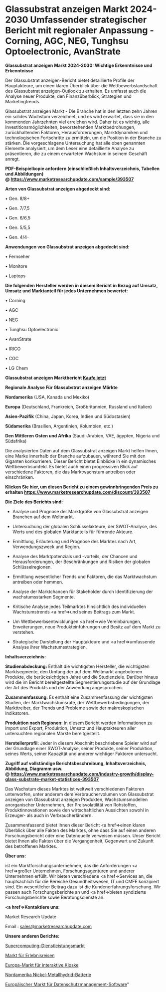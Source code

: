 # Glassubstrat anzeigen Markt 2024-2030 Umfassender strategischer Bericht mit regionaler Anpassung - Corning, AGC, NEG, Tunghsu Optoelectronic, AvanStrate

<strong>Glassubstrat anzeigen Markt 2024-2030: Wichtige Erkenntnisse und Erkenntnisse</strong>

Der Glassubstrat anzeigen-Bericht bietet detaillierte Profile der Hauptakteure, um einen klaren Überblick über die Wettbewerbslandschaft des Glassubstrat anzeigen-Outlook zu erhalten. Es umfasst auch die Analyse neuer Produkte, den Finanzüberblick, Strategien und Marketingtrends.

Glassubstrat anzeigen Markt - Die Branche hat in den letzten zehn Jahren ein solides Wachstum verzeichnet, und es wird erwartet, dass sie in den kommenden Jahrzehnten viel erreichen wird. Daher ist es wichtig, alle Investitionsmöglichkeiten, bevorstehenden Marktbedrohungen, zurückhaltenden Faktoren, Herausforderungen, Marktdynamiken und technologischen Fortschritte zu ermitteln, um die Position in der Branche zu stärken. Die vorgeschlagene Untersuchung hat alle oben genannten Elemente analysiert, um dem Leser eine detaillierte Analyse zu präsentieren, die zu einem erwarteten Wachstum in seinem Geschäft anregt.

<strong><b>PDF-Beispielkopie anfordern (einschließlich Inhaltsverzeichnis, Tabellen und Abbildungen) @ </b></strong><strong><a href=https://www.marketresearchupdate.com/sample/393507><strong>https://www.marketresearchupdate.com/sample/393507</u></a></strong></strong>

<strong>Arten von Glassubstrat anzeigen abgedeckt sind:</strong>

• Gen. 8/8+

• Gen. 7/7,5

• Gen. 6/6,5

• Gen. 5/5,5

• Gen. 4/4-

<strong>Anwendungen von Glassubstrat anzeigen abgedeckt sind:</strong>

• Fernseher

• Monitore

• Laptops

<strong>Die folgenden Hersteller werden in diesem Bericht in Bezug auf Umsatz, Umsatz und Marktanteil für jedes Unternehmen bewertet:</strong>

• Corning

• AGC

• NEG

• Tunghsu Optoelectronic

• AvanStrate

• IRICO

• CGC

• LG Chem

<strong>Glassubstrat anzeigen Marktbericht <a href=https://www.marketresearchupdate.com/buynow/393507>Kaufe jetzt</a></strong>

<strong>Regionale Analyse Für Glassubstrat anzeigen Märkte</strong>

<strong>Nordamerika</strong> (USA, Kanada und Mexiko)

<strong>Europa</strong> (Deutschland, Frankreich, Großbritannien, Russland und Italien)

<strong>Asien-Pazifik</strong> (China, Japan, Korea, Indien und Südostasien)

<strong>Südamerika</strong> (Brasilien, Argentinien, Kolumbien, etc.)

<strong>Den Mittleren</strong> <strong>Osten und Afrika</strong> (Saudi-Arabien, VAE, ägypten, Nigeria und Südafrika)

Die analysierten Daten auf dem Glassubstrat anzeigen Markt helfen Ihnen, eine Marke innerhalb der Branche aufzubauen, während Sie mit den Giganten konkurrieren. Dieser Bericht bietet Einblicke in ein dynamisches Wettbewerbsumfeld. Es bietet auch einen progressiven Blick auf verschiedene Faktoren, die das Marktwachstum antreiben oder einschränken.

<strong>Klicken Sie hier, um diesen Bericht zu einem gewinnbringenden Preis zu erhalten
</strong><strong><a href=https://www.marketresearchupdate.com/discount/393507>https://www.marketresearchupdate.com/discount/393507</b></u></strong></a>

<strong>Die Ziele des Berichts sind:</strong>

- Analyse und Prognose der Marktgröße von Glassubstrat anzeigen Branchen auf dem Weltmarkt.

- Untersuchung der globalen Schlüsselakteure, der SWOT-Analyse, des Werts und des globalen Marktanteils für führende Akteure.

- Ermittlung, Erläuterung und Prognose des Marktes nach Art, Verwendungszweck und Region.

- Analyse des Marktpotenzials und -vorteils, der Chancen und Herausforderungen, der Beschränkungen und Risiken der globalen Schlüsselregionen.

- Ermittlung wesentlicher Trends und Faktoren, die das Marktwachstum antreiben oder hemmen.

- Analyse der Marktchancen für Stakeholder durch Identifizierung der wachstumsstarken Segmente.

- Kritische Analyse jedes Teilmarktes hinsichtlich des individuellen Wachstumstrends <a href=>und</a> seines Beitrags zum Markt.

- Um Wettbewerbsentwicklungen <a href=>wie</a> Vereinbarungen, Erweiterungen, neue Produkteinführungen und Besitz auf dem Markt zu verstehen.

- Strategische Darstellung der Hauptakteure und <a href=>umfas</a>sende Analyse ihrer Wachstumsstrategien.

<strong>Inhaltsverzeichnis:</strong>

<strong>Studienabdeckung:</strong> Enthält die wichtigsten Hersteller, die wichtigsten Marktsegmente, den Umfang der auf dem Weltmarkt angebotenen Produkte, die berücksichtigten Jahre und die Studienziele. Darüber hinaus wird die im Bericht bereitgestellte Segmentierungsstudie auf der Grundlage der Art des Produkts und der Anwendung angesprochen.

<strong>Zusammenfassung:</strong> Es enthält eine Zusammenfassung der wichtigsten Studien, der Marktwachstumsrate, der Wettbewerbsbedingungen, der Markttreiber, der Trends und Probleme sowie der makroskopischen Indikatoren.

<strong>Produktion nach Regionen:</strong> In diesem Bericht werden Informationen zu Import und Export, Produktion, Umsatz und Hauptakteuren aller untersuchten regionalen Märkte bereitgestellt.

<strong>Herstellerprofil:</strong> Jeder in diesem Abschnitt beschriebene Spieler wird auf der Grundlage einer SWOT-Analyse, seiner Produkte, seiner Produktion, seines Werts, seiner Kapazität und anderer wichtiger Faktoren untersucht.

<strong><b>Zugriff auf vollständige Berichtsbeschreibung, Inhaltsverzeichnis, Abbildung, Diagramm usw. @ </b></strong><strong><a href=https://www.marketresearchupdate.com/industry-growth/display-glass-substrate-market-statistices-393507>https://www.marketresearchupdate.com/industry-growth/display-glass-substrate-market-statistices-393507</a></strong>

Das Wachstum dieses Marktes ist weltweit verschiedenen Faktoren unterworfen, unter anderem dem Verbrauchervolumen von Glassubstrat anzeigen von Glassubstrat anzeigen Produkten, Wachstumsmodellen anorganischer Unternehmen, der Preisvolatilität von Rohstoffen, Produktinnovationen sowie den wirtschaftlichen Aussichten sowohl in Erzeuger- als auch in Verbraucherländern.

Zusammenfassend bietet Ihnen dieser Bericht <a href=>einen</a> klaren Überblick über alle Fakten des Marktes, ohne dass Sie auf einen anderen Forschungsbericht oder eine Datenquelle verweisen müssen. Unser Bericht bietet Ihnen alle Fakten über die Vergangenheit, Gegenwart und Zukunft des betroffenen Marktes.

<strong>Über uns:</strong>

 ist ein Marktforschungsunternehmen, das die Anforderungen <a href=>großer</a> Unternehmen, Forschungsagenturen und anderer Unternehmen erfüllt. Wir bieten verschiedene <a href=>Services</a> an, die hauptsächlich für die Bereiche Gesundheitswesen, IT und CMFE konzipiert sind. Ein wesentlicher Beitrag dazu ist die Kundenerfahrungsforschung. Wir passen auch Forschungsberichte an und <a href=>bieten</a> syndizierte Forschungsberichte sowie Beratungsdienste an.

<strong><a href=>Kontaktiere uns:</a></strong>

Market Research Update

Email : sales@marketresearchupdate.com

<strong>Unsere anderen Berichte:</strong>

<a href=https://www.linkedin.com/pulse/supercomputing-service-market-strategic-insights-snapshot>Supercomputing-Dienstleistungsmarkt</a>

<a href=https://www.linkedin.com/pulse/experiential-travels-market-research-report-reveals-explosive>Markt für Erlebnisreisen</a>

<a href=https://www.linkedin.com/pulse/europe-interactive-kiosk-market-size-economic-aspect>Europa-Markt für interaktive Kioske</a>

<a href=https://www.linkedin.com/pulse/north-america-nickel-metal-hydride-battery>Nordamerika Nickel-Metallhydrid-Batterie</a>

<a href=https://www.linkedin.com/pulse/europe-privacy-management-software-market-size>Europäischer Markt für Datenschutzmanagement-Software</a>"
